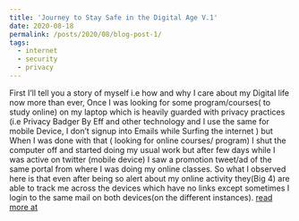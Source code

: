 ```yaml
---
title: 'Journey to Stay Safe in the Digital Age V.1'
date: 2020-08-18
permalink: /posts/2020/08/blog-post-1/
tags:
  - internet
  - security
  - privacy
---
```



First I’ll tell you a story of myself i.e how and why I care about my Digital life now more than ever, Once I was looking for some program/courses( to study online) on my laptop which is heavily guarded with privacy practices (i.e Privacy Badger By Eff and other technology and I use the same for mobile Device, I don’t signup into Emails while Surfing the internet ) but When I was done with that ( looking for online courses/ program) I shut the computer off and started doing my usual work but after few days while I was active on twitter (mobile device) I saw a promotion tweet/ad of the same portal from where I was doing my online classes. So what I observed here is that even after being so alert about my online activity they(Big 4) are able to track me across the devices which have no links except sometimes I login to the same mail on both devices(on the different instances). [read more at](https://d0r1h.medium.com/my-journey-to-stay-safe-anonymous-in-the-digital-age-v-1-6732c9ff5b13) 
